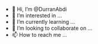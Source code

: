 - 👋 Hi, I’m @DurranAbdi
- 👀 I’m interested in ...
- 🌱 I’m currently learning ...
- 💞️ I’m looking to collaborate on ...
- 📫 How to reach me ...

<!---
DurranAbdi/DurranAbdi is a ✨ special ✨ repository because its `README.md` (this file) appears on your GitHub profile.
You can click the Preview link to take a look at your changes.
--->
